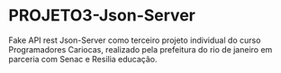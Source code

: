 # PROJETO3-Json-Server
Fake API rest Json-Server como terceiro projeto individual do curso Programadores Cariocas, realizado pela prefeitura do rio de janeiro em parceria com Senac e Resilia educação.
